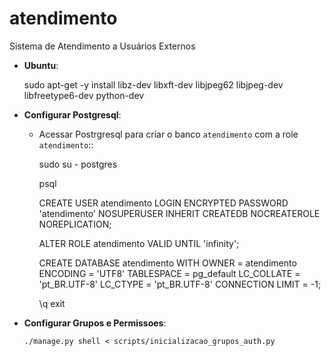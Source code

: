 # atendimento
Sistema de Atendimento a Usuários Externos


* **Ubuntu**:

    sudo apt-get -y install libz-dev libxft-dev libjpeg62 libjpeg-dev libfreetype6-dev python-dev

  
* **Configurar Postgresql**:

  * Acessar Postrgresql para criar o banco ``atendimento`` com a role ``atendimento``::

      sudo su - postgres

      psql

      CREATE USER atendimento LOGIN
      ENCRYPTED PASSWORD 'atendimento'
      NOSUPERUSER INHERIT CREATEDB NOCREATEROLE NOREPLICATION;

      ALTER ROLE atendimento VALID UNTIL 'infinity';

      CREATE DATABASE atendimento
         WITH OWNER = atendimento
         ENCODING = 'UTF8'
         TABLESPACE = pg_default
         LC_COLLATE = 'pt_BR.UTF-8'
         LC_CTYPE = 'pt_BR.UTF-8'
         CONNECTION LIMIT = -1;

      \q
      exit


* **Configurar Grupos e Permissoes**:

      ./manage.py shell < scripts/inicializacao_grupos_auth.py 
